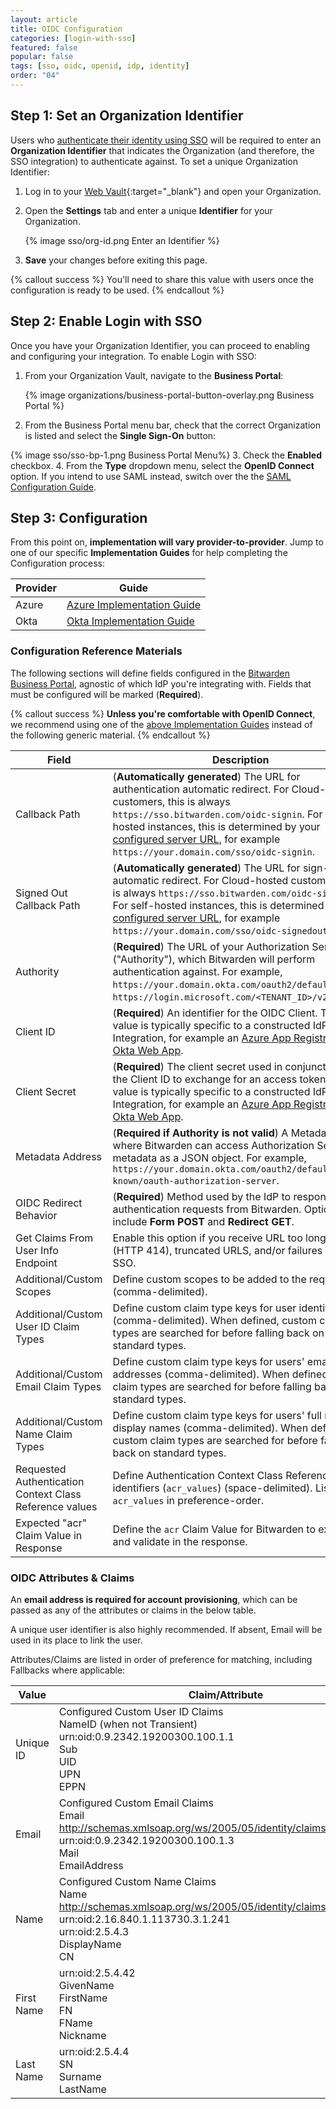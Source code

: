 ```yaml
---
layout: article
title: OIDC Configuration
categories: [login-with-sso]
featured: false
popular: false
tags: [sso, oidc, openid, idp, identity]
order: "04"
---
```


## Step 1: Set an Organization Identifier

Users who [authenticate their identity using SSO](/sso-access-your-vault) will be required to enter an **Organization Identifier** that indicates the Organization (and therefore, the SSO integration) to authenticate against. To set a unique Organization Identifier:

1. Log in to your [Web Vault](https://vault.bitwarden.com){:target="\_blank"} and open your Organization.
2. Open the **Settings** tab and enter a unique **Identifier** for your Organization.

   {% image sso/org-id.png Enter an Identifier %}
3. **Save** your changes before exiting this page.

{% callout success %}
You'll need to share this value with users once the configuration is ready to be used.
{% endcallout %}

## Step 2: Enable Login with SSO

Once you have your Organization Identifier, you can proceed to enabling and configuring your integration. To enable Login with SSO:

1. From your Organization Vault, navigate to the **Business Portal**:

   {% image organizations/business-portal-button-overlay.png Business Portal %}

2. From the Business Portal menu bar, check that the correct Organization is listed and select the **Single Sign-On** button:

{% image sso/sso-bp-1.png Business Portal Menu%}
3. Check the **Enabled** checkbox.
4. From the **Type** dropdown menu, select the **OpenID Connect** option. If you intend to use SAML instead, switch over the the [SAML Configuration Guide](/configure-sso-saml/).

## Step 3: Configuration

From this point on, **implementation will vary provider-to-provider**. Jump to one of our specific **Implementation Guides** for help completing the Configuration process:

|Provider|Guide|
|--------|-----|
|Azure|[Azure Implementation Guide](/oidc-azure/)|
|Okta|[Okta Implementation Guide](/oidc-okta/)|

### Configuration Reference Materials

The following sections will define fields configured in the [Bitwarden Business Portal](/about-business-portal), agnostic of which IdP you're integrating with. Fields that must be configured will be marked (**Required**).

{% callout success %}
**Unless you're comfortable with OpenID Connect**, we recommend using one of the [above Implementation Guides](#step-3-configuration) instead of the following generic material.
{% endcallout %}

|Field|Description|
|-----|-----------|
|Callback Path|(**Automatically generated**) The URL for authentication automatic redirect. For Cloud-hosted customers, this is always `https://sso.bitwarden.com/oidc-signin`. For self-hosted instances, this is determined by your [configured server URL](/install-on-premise/#configure-your-domain), for example `https://your.domain.com/sso/oidc-signin`.|
|Signed Out Callback Path|(**Automatically generated**) The URL for sign-out automatic redirect. For Cloud-hosted customers, this is always `https://sso.bitwarden.com/oidc-signedout`. For self-hosted instances, this is determined by your [configured server URL](/install-on-premise/#configure-your-domain), for example `https://your.domain.com/sso/oidc-signedout`.|
|Authority|(**Required**) The URL of your Authorization Server ("Authority"), which Bitwarden will perform authentication against. For example, `https://your.domain.okta.com/oauth2/default` or `https://login.microsoft.com/<TENANT_ID>/v2.0`.|
|Client ID|(**Required**) An identifier for the OIDC Client. This value is typically specific to a constructed IdP App Integration, for example an [Azure App Registration](/oidc-azure/) or [Okta Web App](/oidc-okta/).|
|Client Secret|(**Required**) The client secret used in conjunction with the Client ID to exchange for an access token. This value is typically specific to a constructed IdP App Integration, for example an [Azure App Registration](/oidc-azure/) or [Okta Web App](/oidc-okta/).|
|Metadata Address|(**Required if Authority is not valid**) A Metadata URL where Bitwarden can access Authorization Server metadata as a JSON object. For example, `https://your.domain.okta.com/oauth2/default/.well-known/oauth-authorization-server`.|
|OIDC Redirect Behavior|(**Required**) Method used by the IdP to response to authentication requests from Bitwarden. Options include **Form POST** and **Redirect GET**.|
|Get Claims From User Info Endpoint|Enable this option if you receive URL too long errors (HTTP 414), truncated URLS, and/or failures during SSO.|
|Additional/Custom Scopes|Define custom scopes to be added to the request (comma-delimited). |
|Additional/Custom User ID Claim Types|Define custom claim type keys for user identification (comma-delimited). When defined, custom claim types are searched for before falling back on standard types.|
|Additional/Custom Email Claim Types|Define custom claim type keys for users' email addresses (comma-delimited). When defined, custom claim types are searched for before falling back on standard types.|
|Additional/Custom Name Claim Types|Define custom claim type keys for users' full names or display names (comma-delimited). When defined, custom claim types are searched for before falling back on standard types.|
|Requested Authentication Context Class Reference values|Define Authentication Context Class Reference identifiers (`acr_values`) (space-delimited). List `acr_values` in preference-order.|
|Expected "acr" Claim Value in Response|Define the `acr` Claim Value for Bitwarden to expect and validate in the response.|

### OIDC Attributes & Claims

An **email address is required for account provisioning**, which can be passed as any of the attributes or claims in the below table.

A unique user identifier is also highly recommended. If absent, Email will be used in its place to link the user.

Attributes/Claims are listed in order of preference for matching, including Fallbacks where applicable:

|Value|Claim/Attribute|Fallback Claim/Attribute|
|-----|---------------|------------------------|
|Unique ID|Configured Custom User ID Claims<br>NameID (when not Transient)<br>urn:oid:0.9.2342.19200300.100.1.1<br>Sub<br>UID<br>UPN<br>EPPN|
|Email|Configured Custom Email Claims<br>Email<br>http://schemas.xmlsoap.org/ws/2005/05/identity/claims/emailaddress<br>urn:oid:0.9.2342.19200300.100.1.3<br>Mail<br>EmailAddress|Preferred_Username<br>Urn:oid:0.9.2342.19200300.100.1.1<br>UID|
|Name|Configured Custom Name Claims<br>Name<br>http://schemas.xmlsoap.org/ws/2005/05/identity/claims/name<br>urn:oid:2.16.840.1.113730.3.1.241<br>urn:oid:2.5.4.3<br>DisplayName<br>CN|First Name + “ “ + Last Name (see below)|
|First Name|urn:oid:2.5.4.42<br>GivenName<br>FirstName<br>FN<br>FName<br>Nickname|
|Last Name|urn:oid:2.5.4.4<br>SN<br>Surname<br>LastName|
